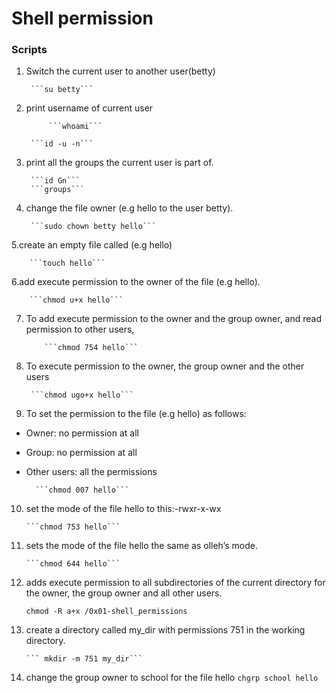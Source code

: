 # Shell permission
### Scripts
1. Switch the current user to another user(betty)

		```su betty```

2. print username of current user

       		```whoami```
      
  		```id -u -n```

3. print all the groups the current user is part of.

		```id Gn```	
		```groups```

4. change the file owner (e.g hello to the user betty).

		```sudo chown betty hello```

5.create an empty file called (e.g hello)

		```touch hello```

6.add execute permission to the owner of the file (e.g hello).

		```chmod u+x hello```

 7. To add execute permission to the owner and the group owner, and read permission to other users,		

			```chmod 754 hello```

8. To execute permission to the owner, the group owner and the other users

		```chmod ugo+x hello```

9. To set the permission to the file (e.g hello) as follows:

* Owner: no permission at all
* Group: no permission at all
* Other users: all the permissions

		```chmod 007 hello```

10. set the mode of the file hello to this:-rwxr-x-wx
 
		```chmod 753 hello```

11. sets the mode of the file hello the same as olleh’s mode.

		```chmod 644 hello```

12.  adds execute permission to all subdirectories of the current directory for the owner, the group owner and all other users.
		
		```chmod -R a+x /0x01-shell_permissions```

13. create a directory called my_dir with permissions 751 in the working directory.

		``` mkdir -m 751 my_dir```

14. change the group owner to school for the file hello
		```chgrp school hello```



